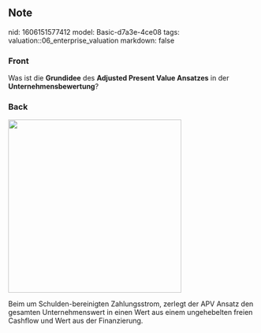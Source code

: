 ## Note
nid: 1606151577412
model: Basic-d7a3e-4ce08
tags: valuation::06_enterprise_valuation
markdown: false

### Front
<p>Was ist die <b>Grundidee</b> des <b>Adjusted Present Value
Ansatzes</b> in der <b>Unternehmensbewertung</b>?

### Back
<p><img src="12USMUT6XcfLXwPtunw3.png" style="width: 351px;">
<p>Beim um Schulden-bereinigten Zahlungsstrom, zerlegt der APV
Ansatz den gesamten Unternehmenswert in einen Wert aus einem
ungehebelten freien Cashflow und Wert aus der Finanzierung.
